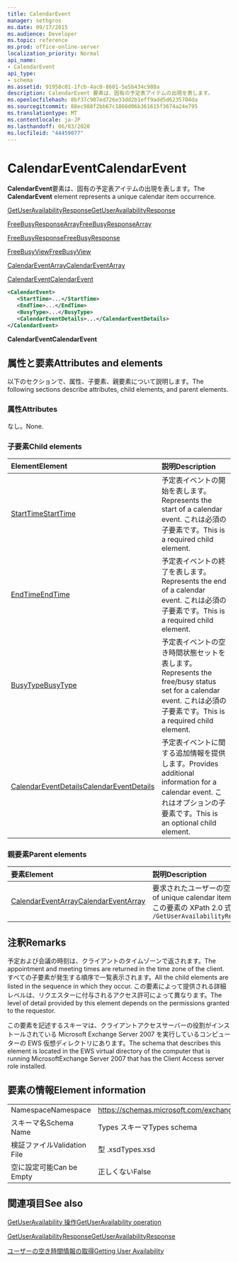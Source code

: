 ```yaml
---
title: CalendarEvent
manager: sethgros
ms.date: 09/17/2015
ms.audience: Developer
ms.topic: reference
ms.prod: office-online-server
localization_priority: Normal
api_name:
- CalendarEvent
api_type:
- schema
ms.assetid: 91958c01-1fcb-4ac0-8601-5e5b434c988a
description: CalendarEvent 要素は、固有の予定表アイテムの出現を表します。
ms.openlocfilehash: 8bf37c907ed726e33dd2b1eff9add5d6235704da
ms.sourcegitcommit: 88ec988f2bb67c1866d06b361615f3674a24e795
ms.translationtype: MT
ms.contentlocale: ja-JP
ms.lasthandoff: 06/03/2020
ms.locfileid: "44459077"
---
```

# <a name="calendarevent"></a><span data-ttu-id="f5cc0-103">CalendarEvent</span><span class="sxs-lookup"><span data-stu-id="f5cc0-103">CalendarEvent</span></span>

<span data-ttu-id="f5cc0-104">**CalendarEvent**要素は、固有の予定表アイテムの出現を表します。</span><span class="sxs-lookup"><span data-stu-id="f5cc0-104">The **CalendarEvent** element represents a unique calendar item occurrence.</span></span> 
  
[<span data-ttu-id="f5cc0-105">GetUserAvailabilityResponse</span><span class="sxs-lookup"><span data-stu-id="f5cc0-105">GetUserAvailabilityResponse</span></span>](getuseravailabilityresponse.md)
  
[<span data-ttu-id="f5cc0-106">FreeBusyResponseArray</span><span class="sxs-lookup"><span data-stu-id="f5cc0-106">FreeBusyResponseArray</span></span>](freebusyresponsearray.md)
  
[<span data-ttu-id="f5cc0-107">FreeBusyResponse</span><span class="sxs-lookup"><span data-stu-id="f5cc0-107">FreeBusyResponse</span></span>](freebusyresponse.md)
  
[<span data-ttu-id="f5cc0-108">FreeBusyView</span><span class="sxs-lookup"><span data-stu-id="f5cc0-108">FreeBusyView</span></span>](freebusyview.md)
  
[<span data-ttu-id="f5cc0-109">CalendarEventArray</span><span class="sxs-lookup"><span data-stu-id="f5cc0-109">CalendarEventArray</span></span>](calendareventarray.md)
  
[<span data-ttu-id="f5cc0-110">CalendarEvent</span><span class="sxs-lookup"><span data-stu-id="f5cc0-110">CalendarEvent</span></span>](calendarevent.md)
  
```xml
<CalendarEvent>
   <StartTime>...</StartTime>
   <EndTime>...</EndTime>
   <BusyType>...</BusyType>
   <CalendarEventDetails>...</CalendarEventDetails>
</CalendarEvent>
```

 <span data-ttu-id="f5cc0-111">**CalendarEvent**</span><span class="sxs-lookup"><span data-stu-id="f5cc0-111">**CalendarEvent**</span></span>
## <a name="attributes-and-elements"></a><span data-ttu-id="f5cc0-112">属性と要素</span><span class="sxs-lookup"><span data-stu-id="f5cc0-112">Attributes and elements</span></span>

<span data-ttu-id="f5cc0-113">以下のセクションで、属性、子要素、親要素について説明します。</span><span class="sxs-lookup"><span data-stu-id="f5cc0-113">The following sections describe attributes, child elements, and parent elements.</span></span>
  
### <a name="attributes"></a><span data-ttu-id="f5cc0-114">属性</span><span class="sxs-lookup"><span data-stu-id="f5cc0-114">Attributes</span></span>

<span data-ttu-id="f5cc0-115">なし。</span><span class="sxs-lookup"><span data-stu-id="f5cc0-115">None.</span></span>
  
### <a name="child-elements"></a><span data-ttu-id="f5cc0-116">子要素</span><span class="sxs-lookup"><span data-stu-id="f5cc0-116">Child elements</span></span>

|<span data-ttu-id="f5cc0-117">**Element**</span><span class="sxs-lookup"><span data-stu-id="f5cc0-117">**Element**</span></span>|<span data-ttu-id="f5cc0-118">**説明**</span><span class="sxs-lookup"><span data-stu-id="f5cc0-118">**Description**</span></span>|
|:-----|:-----|
|[<span data-ttu-id="f5cc0-119">StartTime</span><span class="sxs-lookup"><span data-stu-id="f5cc0-119">StartTime</span></span>](starttime.md) <br/> |<span data-ttu-id="f5cc0-120">予定表イベントの開始を表します。</span><span class="sxs-lookup"><span data-stu-id="f5cc0-120">Represents the start of a calendar event.</span></span> <span data-ttu-id="f5cc0-121">これは必須の子要素です。</span><span class="sxs-lookup"><span data-stu-id="f5cc0-121">This is a required child element.</span></span>  <br/> |
|[<span data-ttu-id="f5cc0-122">EndTime</span><span class="sxs-lookup"><span data-stu-id="f5cc0-122">EndTime</span></span>](endtime.md) <br/> |<span data-ttu-id="f5cc0-123">予定表イベントの終了を表します。</span><span class="sxs-lookup"><span data-stu-id="f5cc0-123">Represents the end of a calendar event.</span></span> <span data-ttu-id="f5cc0-124">これは必須の子要素です。</span><span class="sxs-lookup"><span data-stu-id="f5cc0-124">This is a required child element.</span></span>  <br/> |
|[<span data-ttu-id="f5cc0-125">BusyType</span><span class="sxs-lookup"><span data-stu-id="f5cc0-125">BusyType</span></span>](busytype.md) <br/> |<span data-ttu-id="f5cc0-126">予定表イベントの空き時間状態セットを表します。</span><span class="sxs-lookup"><span data-stu-id="f5cc0-126">Represents the free/busy status set for a calendar event.</span></span> <span data-ttu-id="f5cc0-127">これは必須の子要素です。</span><span class="sxs-lookup"><span data-stu-id="f5cc0-127">This is a required child element.</span></span>  <br/> |
|[<span data-ttu-id="f5cc0-128">CalendarEventDetails</span><span class="sxs-lookup"><span data-stu-id="f5cc0-128">CalendarEventDetails</span></span>](calendareventdetails.md) <br/> |<span data-ttu-id="f5cc0-129">予定表イベントに関する追加情報を提供します。</span><span class="sxs-lookup"><span data-stu-id="f5cc0-129">Provides additional information for a calendar event.</span></span> <span data-ttu-id="f5cc0-130">これはオプションの子要素です。</span><span class="sxs-lookup"><span data-stu-id="f5cc0-130">This is an optional child element.</span></span>  <br/> |
   
### <a name="parent-elements"></a><span data-ttu-id="f5cc0-131">親要素</span><span class="sxs-lookup"><span data-stu-id="f5cc0-131">Parent elements</span></span>

|<span data-ttu-id="f5cc0-132">**要素**</span><span class="sxs-lookup"><span data-stu-id="f5cc0-132">**Element**</span></span>|<span data-ttu-id="f5cc0-133">**説明**</span><span class="sxs-lookup"><span data-stu-id="f5cc0-133">**Description**</span></span>|
|:-----|:-----|
|[<span data-ttu-id="f5cc0-134">CalendarEventArray</span><span class="sxs-lookup"><span data-stu-id="f5cc0-134">CalendarEventArray</span></span>](calendareventarray.md) <br/> |<span data-ttu-id="f5cc0-135">要求されたユーザーの空き時間情報を表す、一連の一意な予定表アイテムの繰り返しを含みます。</span><span class="sxs-lookup"><span data-stu-id="f5cc0-135">Contains a set of unique calendar item occurrences that represent the requested user's availability.</span></span>  <br/> <span data-ttu-id="f5cc0-136">この要素の XPath 2.0 式を次に示します。</span><span class="sxs-lookup"><span data-stu-id="f5cc0-136">The following is the XPath 2.0 expression to this element:</span></span>  <br/>  `/GetUserAvailabilityResponse/FreeBusyResponseArray/FreeBusyResponse/FreeBusyView/CalendarEventArray` <br/> |
   
## <a name="remarks"></a><span data-ttu-id="f5cc0-137">注釈</span><span class="sxs-lookup"><span data-stu-id="f5cc0-137">Remarks</span></span>

<span data-ttu-id="f5cc0-138">予定および会議の時刻は、クライアントのタイムゾーンで返されます。</span><span class="sxs-lookup"><span data-stu-id="f5cc0-138">The appointment and meeting times are returned in the time zone of the client.</span></span> <span data-ttu-id="f5cc0-139">すべての子要素が発生する順序で一覧表示されます。</span><span class="sxs-lookup"><span data-stu-id="f5cc0-139">All the child elements are listed in the sequence in which they occur.</span></span> <span data-ttu-id="f5cc0-140">この要素によって提供される詳細レベルは、リクエスターに付与されるアクセス許可によって異なります。</span><span class="sxs-lookup"><span data-stu-id="f5cc0-140">The level of detail provided by this element depends on the permissions granted to the requestor.</span></span>
  
<span data-ttu-id="f5cc0-141">この要素を記述するスキーマは、クライアントアクセスサーバーの役割がインストールされている Microsoft Exchange Server 2007 を実行しているコンピューターの EWS 仮想ディレクトリにあります。</span><span class="sxs-lookup"><span data-stu-id="f5cc0-141">The schema that describes this element is located in the EWS virtual directory of the computer that is running MicrosoftExchange Server 2007 that has the Client Access server role installed.</span></span>
  
## <a name="element-information"></a><span data-ttu-id="f5cc0-142">要素の情報</span><span class="sxs-lookup"><span data-stu-id="f5cc0-142">Element information</span></span>

|||
|:-----|:-----|
|<span data-ttu-id="f5cc0-143">Namespace</span><span class="sxs-lookup"><span data-stu-id="f5cc0-143">Namespace</span></span>  <br/> |https://schemas.microsoft.com/exchange/services/2006/types  <br/> |
|<span data-ttu-id="f5cc0-144">スキーマ名</span><span class="sxs-lookup"><span data-stu-id="f5cc0-144">Schema Name</span></span>  <br/> |<span data-ttu-id="f5cc0-145">Types スキーマ</span><span class="sxs-lookup"><span data-stu-id="f5cc0-145">Types schema</span></span>  <br/> |
|<span data-ttu-id="f5cc0-146">検証ファイル</span><span class="sxs-lookup"><span data-stu-id="f5cc0-146">Validation File</span></span>  <br/> |<span data-ttu-id="f5cc0-147">型 .xsd</span><span class="sxs-lookup"><span data-stu-id="f5cc0-147">Types.xsd</span></span>  <br/> |
|<span data-ttu-id="f5cc0-148">空に設定可能</span><span class="sxs-lookup"><span data-stu-id="f5cc0-148">Can be Empty</span></span>  <br/> |<span data-ttu-id="f5cc0-149">正しくない</span><span class="sxs-lookup"><span data-stu-id="f5cc0-149">False</span></span>  <br/> |
   
## <a name="see-also"></a><span data-ttu-id="f5cc0-150">関連項目</span><span class="sxs-lookup"><span data-stu-id="f5cc0-150">See also</span></span>



[<span data-ttu-id="f5cc0-151">GetUserAvailability 操作</span><span class="sxs-lookup"><span data-stu-id="f5cc0-151">GetUserAvailability operation</span></span>](getuseravailability-operation.md)
  
[<span data-ttu-id="f5cc0-152">GetUserAvailabilityResponse</span><span class="sxs-lookup"><span data-stu-id="f5cc0-152">GetUserAvailabilityResponse</span></span>](getuseravailabilityresponse.md)


[<span data-ttu-id="f5cc0-153">ユーザーの空き時間情報の取得</span><span class="sxs-lookup"><span data-stu-id="f5cc0-153">Getting User Availability</span></span>](https://msdn.microsoft.com/library/d4133fcb-9b0f-4e6b-aadf-a389da83516a%28Office.15%29.aspx)

